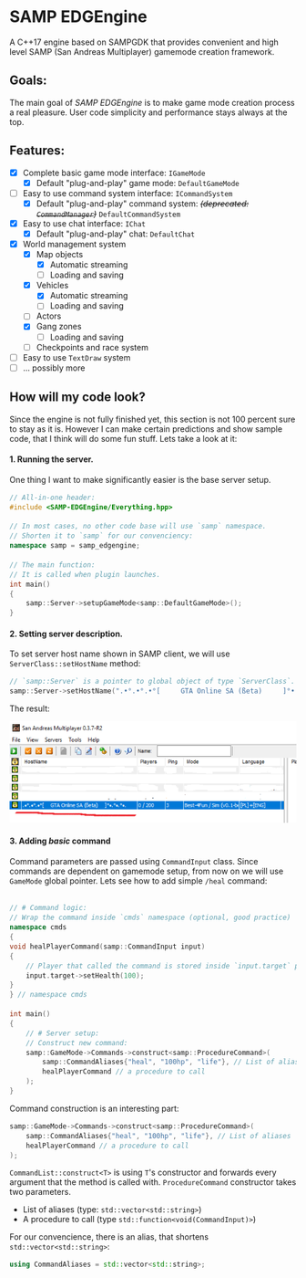 # SAMP EDGEngine

A C++17 engine based on SAMPGDK that provides convenient and high level SAMP (San Andreas Multiplayer) gamemode creation framework.

## Goals:

The main goal of *SAMP EDGEngine* is to make game mode creation process a real pleasure. User code simplicity and performance stays always at the top.

## Features:

- [x] Complete basic game mode interface: `IGameMode`
  - [x] Default "plug-and-play" game mode: `DefaultGameMode`
- [ ] Easy to use command system interface: `ICommandSystem`
  - [x] Default "plug-and-play" command system: ~~*(deprecated: `CommandManager`)*~~ `DefaultCommandSystem`
- [x] Easy to use chat interface: `IChat`
  - [x] Default "plug-and-play" chat: `DefaultChat`
- [x] World management system
  - [x] Map objects
    - [x] Automatic streaming
    - [ ] Loading and saving
  - [x] Vehicles
    - [x] Automatic streaming
    - [ ] Loading and saving
  - [ ] Actors
  - [x] Gang zones
    - [ ] Loading and saving
  - [ ] Checkpoints and race system
- [ ] Easy to use `TextDraw` system
- [ ] ... possibly more

## How will my code look?

Since the engine is not fully finished yet, this section is not 100 percent sure to stay as it is. However I can make certain predictions and show sample code, that I think will do some fun stuff. Lets take a look at it:

#### 1. Running the server.
One thing I want to make significantly easier is the base server setup.
```cpp
// All-in-one header:
#include <SAMP-EDGEngine/Everything.hpp>	

// In most cases, no other code base will use `samp` namespace.
// Shorten it to `samp` for our convenciency: 
namespace samp = samp_edgengine;

// The main function:
// It is called when plugin launches.
int main()
{
    samp::Server->setupGameMode<samp::DefaultGameMode>();
}
```

#### 2. Setting server description.

To set server host name shown in SAMP client, we will use `ServerClass::setHostName` method:
```cpp
// `samp::Server` is a pointer to global object of type `ServerClass`.
samp::Server->setHostName(".•°.•°.•°[     GTA Online SA (ßeta)     ]°•.°•.°•.");
```

The result:

![Set the server host name](Documents/Img/Example-Set-Host-Name.png)

#### 3. Adding _basic_ command

Command parameters are passed using `CommandInput` class. Since commands are dependent on gamemode setup, from now on we will use `GameMode` global pointer. Lets see how to add simple `/heal` command:

```cpp

// # Command logic:
// Wrap the command inside `cmds` namespace (optional, good practice)
namespace cmds
{
void healPlayerCommand(samp::CommandInput input)
{
	// Player that called the command is stored inside `input.target` pointer:
	input.target->setHealth(100);
}
} // namespace cmds

int main()
{
	// # Server setup:
	// Construct new command:
	samp::GameMode->Commands->construct<samp::ProcedureCommand>(
		samp::CommandAliases{"heal", "100hp", "life"}, // List of aliases
		healPlayerCommand // a procedure to call
	);
}
```

Command construction is an interesting part:

```cpp
samp::GameMode->Commands->construct<samp::ProcedureCommand>(
	samp::CommandAliases{"heal", "100hp", "life"}, // List of aliases
	healPlayerCommand // a procedure to call
);
```

`CommandList::construct<T>` is using `T`'s constructor and forwards every argument that the method is called with. `ProcedureCommand` constructor takes two parameters.

- List of aliases (type: `std::vector<std::string>`)
- A procedure to call (type `std::function<void(CommandInput)>`)

For our convencience, there is an alias, that shortens `std::vector<std::string>`:

```cpp
using CommandAliases = std::vector<std::string>;
```
